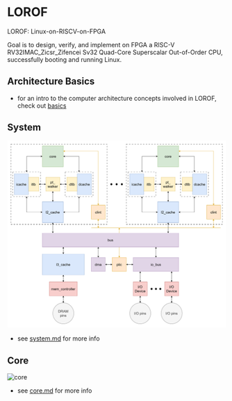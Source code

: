 # LOROF
LOROF: Linux-on-RISCV-on-FPGA

Goal is to design, verify, and implement on FPGA a RISC-V RV32IMAC_Zicsr_Zifencei Sv32 Quad-Core Superscalar Out-of-Order CPU, successfully booting and running Linux. 

## Architecture Basics
- for an intro to the computer architecture concepts involved in LOROF, check out [basics](./spec/design/basics/)

## System
![system](./spec/design/modules/system/system.png)

- see [system.md](./spec/design/modules/system/system.md) for more info

## Core
![core](./spec/design/modules/core/core.png)

- see [core.md](./spec/design/modules/core/core.md) for more info
